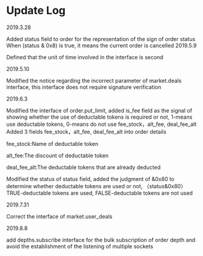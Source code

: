 # Update Log

2019.3.28

Added status field to order for the representation of the sign of order status
When (status & 0x8) is true, it means the current order is cancelled
2019.5.9

Defined that the unit of time involved in the interface is second

2019.5.10

Modified the notice regarding the incorrect parameter of market.deals interface, this interface does not require signature verification

2019.6.3

Modified the interface of order.put\_limit, added is\_fee field as the signal of showing whether the use of deductable tokens is required or not, 1-means use deductable tokens, 0-means do not use
fee\_stock，alt\_fee, deal\_fee\_alt Added 3 fields fee\_stock，alt\_fee, deal\_fee\_alt into order details

fee\_stock:Name of deductable token

alt\_fee:The discount of deductable token

deal\_fee\_alt:The deductable tokens that are already deducted

Modified the status of status field, added the judgment of &0x80 to determine whether deductable tokens are used or not, （status&0x80）TRUE-deductable tokens are used, FALSE-deductable tokens are not used

2019.7.31

Correct the interface of market.user\_deals 

2019.8.8

add depths.subscribe interface for the bulk subscription of order depth and avoid the establishment of the listening of multiple sockets
